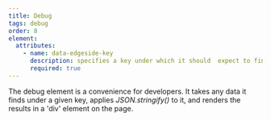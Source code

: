 ```yaml
---
title: Debug
tags: debug
order: 8
element:
  attributes:
    - name: data-edgeside-key
      description: specifies a key under which it should  expect to find data
      required: true
---
```

The debug element is a convenience for developers. It takes any data it finds under a given key, applies *JSON.stringify()* to it, and renders the results in a 'div' element on the page.
